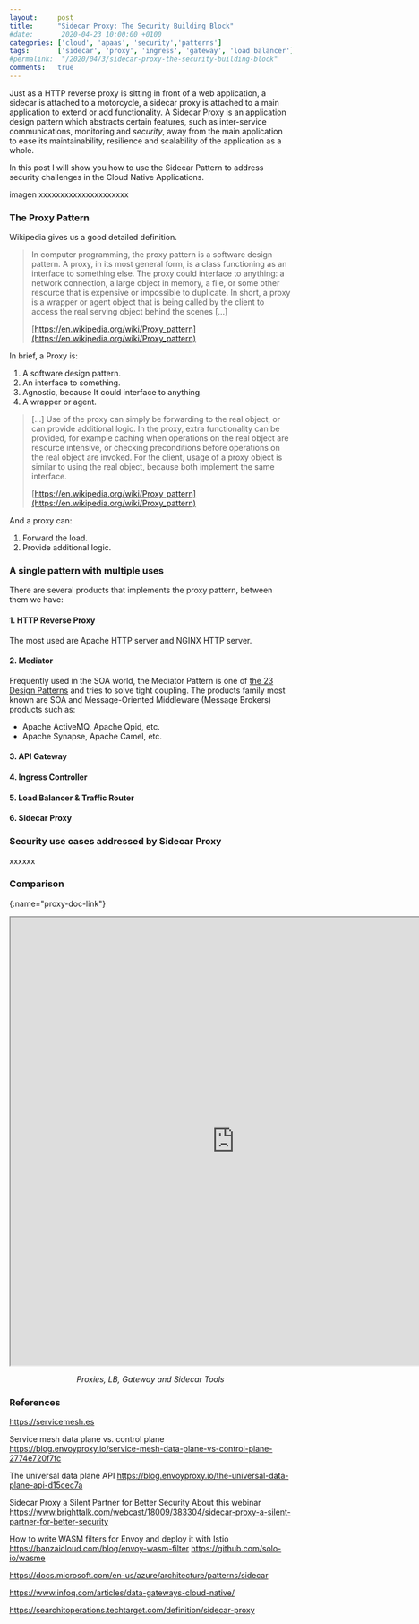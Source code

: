 ```yaml
---
layout:     post
title:      "Sidecar Proxy: The Security Building Block"
#date:       2020-04-23 10:00:00 +0100
categories: ['cloud', 'apaas', 'security','patterns'] 
tags:       ['sidecar', 'proxy', 'ingress', 'gateway', 'load balancer']
#permalink:  "/2020/04/3/sidecar-proxy-the-security-building-block"
comments:   true
---
```

Just as a HTTP reverse proxy is sitting in front of a web application, a sidecar is attached to a motorcycle, a sidecar proxy is attached to a main application to extend or add functionality. A Sidecar Proxy is an application design pattern which abstracts certain features, such as inter-service communications, monitoring and *security*, away from the main application to ease its maintainability, resilience and scalability of the application as a whole. 

In this post I will show you how to use the Sidecar Pattern to address security challenges in the Cloud Native Applications. 

imagen xxxxxxxxxxxxxxxxxxxxx


<!-- more --> 

### The Proxy Pattern

Wikipedia gives us a good detailed definition.

> In computer programming, the proxy pattern is a software design pattern. A proxy, in its most general form, is a class functioning as an interface to something else. The proxy could interface to anything: a network connection, a large object in memory, a file, or some other resource that is expensive or impossible to duplicate. In short, a proxy is a wrapper or agent object that is being called by the client to access the real serving object behind the scenes [...]
>  
> [https://en.wikipedia.org/wiki/Proxy_pattern](https://en.wikipedia.org/wiki/Proxy_pattern)

In brief, a Proxy is:

1. A software design pattern.
2. An interface to something. 
3. Agnostic, because It could interface to anything.
4. A wrapper or agent.

> [...] Use of the proxy can simply be forwarding to the real object, or can provide additional logic. In the proxy, extra functionality can be provided, for example caching when operations on the real object are resource intensive, or checking preconditions before operations on the real object are invoked. For the client, usage of a proxy object is similar to using the real object, because both implement the same interface. 
>  
> [https://en.wikipedia.org/wiki/Proxy_pattern](https://en.wikipedia.org/wiki/Proxy_pattern)

And a proxy can:

1. Forward the load.
2. Provide additional logic.


### A single pattern with multiple uses

There are several products that implements the proxy pattern, between them we have:

#### 1. HTTP Reverse Proxy

The most used are Apache HTTP server and NGINX HTTP server.

#### 2. Mediator

Frequently used in the SOA world, the Mediator Pattern is one of [the 23 Design Patterns](https://en.wikipedia.org/wiki/Design_Patterns) and tries to solve tight coupling. The products family most known are SOA and Message-Oriented Middleware (Message Brokers) products such as:
- Apache ActiveMQ, Apache Qpid, etc.
- Apache Synapse, Apache Camel, etc.

#### 3. API Gateway

#### 4. Ingress Controller

#### 5. Load Balancer & Traffic Router

#### 6. Sidecar Proxy


### Security use cases addressed by Sidecar Proxy

xxxxxx


### Comparison

[](){:name="proxy-doc-link"}

<iframe src="https://docs.google.com/spreadsheets/d/e/2PACX-1vRm6AK8YknTLJlm3ZcCq8NuWflMU6P2fJ1ixtdebwGFYGxz98gtCAgzYWMJ7YXFYoNTho2gx7-se1Cz/pubhtml?widget=true&amp;headers=false" width="800" height="800"></iframe>


_<center>Proxies, LB, Gateway and Sidecar Tools</center>_

### References

https://servicemesh.es

Service mesh data plane vs. control plane
https://blog.envoyproxy.io/service-mesh-data-plane-vs-control-plane-2774e720f7fc

The universal data plane API
https://blog.envoyproxy.io/the-universal-data-plane-api-d15cec7a

Sidecar Proxy a Silent Partner for Better Security
About this webinar
https://www.brighttalk.com/webcast/18009/383304/sidecar-proxy-a-silent-partner-for-better-security





How to write WASM filters for Envoy and deploy it with Istio
https://banzaicloud.com/blog/envoy-wasm-filter
https://github.com/solo-io/wasme




https://docs.microsoft.com/en-us/azure/architecture/patterns/sidecar

https://www.infoq.com/articles/data-gateways-cloud-native/


https://searchitoperations.techtarget.com/definition/sidecar-proxy
